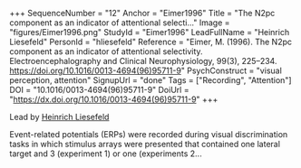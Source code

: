 +++
SequenceNumber = "12"
Anchor = "Eimer1996"
Title = "The N2pc component as an indicator of attentional selecti..."
Image = "figures/Eimer1996.png"
StudyId = "Eimer1996"
LeadFullName = "Heinrich Liesefeld"
PersonId = "hliesefeld"
Reference = "Eimer, M. (1996). The N2pc component as an indicator of attentional selectivity. Electroencephalography and Clinical Neurophysiology, 99(3), 225–234. https://doi.org/10.1016/0013-4694(96)95711-9"
PsychConstruct = "visual perception, attention"
SignupUrl = "done"
Tags = ["Recording", "Attention"]
DOI = "10.1016/0013-4694(96)95711-9"
DoiUrl = "https://dx.doi.org/10.1016/0013-4694(96)95711-9"
+++

Lead by [Heinrich Liesefeld](/people/#hliesefeld)

Event-related potentials (ERPs) were recorded during visual discrimination tasks in which stimulus arrays were presented that contained one lateral target and 3 (experiment 1) or one (experiments 2...